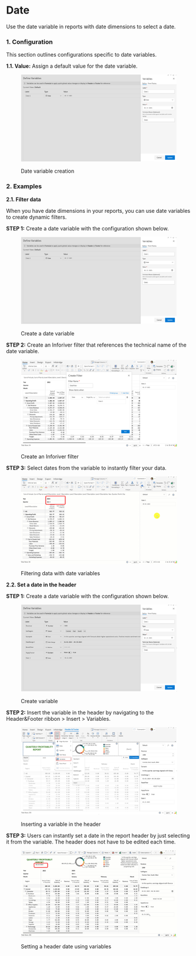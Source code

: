 # Date

Use the date variable in reports with date dimensions to select a date.

### 1. Configuration <a href="#id-1.-configuration" id="id-1.-configuration"></a>

This section outlines configurations specific to date variables.

**1.1. Value:** Assign a default value for the date variable.

<figure><img src="../../../.gitbook/assets/image (2) (1).png" alt=""><figcaption><p>Date variable creation</p></figcaption></figure>

### 2. Examples <a href="#id-2.-examples" id="id-2.-examples"></a>

**2.1. Filter data**

When you have date dimensions in your reports, you can use date variables to create dynamic filters.

**STEP 1:** Create a date variable with the configuration shown below.

<figure><img src="../../../.gitbook/assets/image (2).png" alt=""><figcaption><p>Create a date variable</p></figcaption></figure>

**STEP 2:** Create an Inforiver filter that references the technical name of the date variable.

<figure><img src="../../../.gitbook/assets/image (1) (1) (1).png" alt=""><figcaption><p>Create an Inforiver filter</p></figcaption></figure>

**STEP 3:** Select dates from the variable to instantly filter your data.

<figure><img src="../../../.gitbook/assets/Untitled Project (1).gif" alt=""><figcaption><p>Filtering data with date variables</p></figcaption></figure>

**2.2. Set a date in the header**

**STEP 1:** Create a date variable with the configuration shown below.

<figure><img src="../../../.gitbook/assets/image (1).png" alt=""><figcaption><p>Create variable</p></figcaption></figure>

**STEP 2:** Insert the variable in the header by navigating to the Header\&Footer ribbon > Insert > Variables.

<figure><img src="../../../.gitbook/assets/image (1) (1).png" alt=""><figcaption><p>Inserting a variable in the header</p></figcaption></figure>

**STEP 3:** Users can instantly set a date in the report header by just selecting it from the variable. The header does not have to be edited each time.

<figure><img src="../../../.gitbook/assets/Untitled Project.gif" alt=""><figcaption><p>Setting a header date using variables</p></figcaption></figure>
